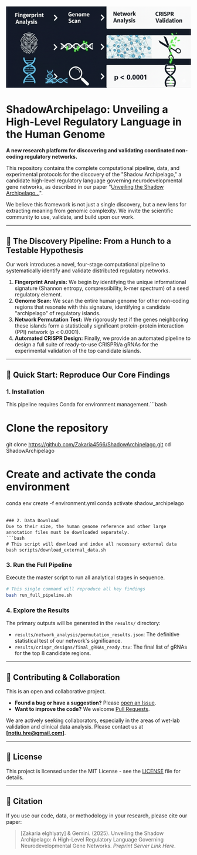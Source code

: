 
<p align="center">
 <img src="https://raw.githubusercontent.com/Zakaria4566/ShadowArchipelago/main/assets/visual_abstract.png" alt="Visual Abstract" width="800"/>
</p>

# ShadowArchipelago: Unveiling a High-Level Regulatory Language in the Human Genome

**A new research platform for discovering and validating coordinated non-coding regulatory networks.**

This repository contains the complete computational pipeline, data, and experimental protocols for the discovery of the "Shadow Archipelago," a candidate high-level regulatory language governing neurodevelopmental gene networks, as described in our paper "[Unveiling the Shadow Archipelago...](LINK_TO_PREPRINT_HERE)".

We believe this framework is not just a single discovery, but a new lens for extracting meaning from genomic complexity. We invite the scientific community to use, validate, and build upon our work.

---

## 🧬 The Discovery Pipeline: From a Hunch to a Testable Hypothesis

Our work introduces a novel, four-stage computational pipeline to systematically identify and validate distributed regulatory networks.

1.  **Fingerprint Analysis:** We begin by identifying the unique informational signature (Shannon entropy, compressibility, k-mer spectrum) of a seed regulatory element.
2.  **Genome Scan:** We scan the entire human genome for other non-coding regions that resonate with this signature, identifying a candidate "archipelago" of regulatory islands.
3.  **Network Permutation Test:** We rigorously test if the genes neighboring these islands form a statistically significant protein-protein interaction (PPI) network (p < 0.0001).
4.  **Automated CRISPR Design:** Finally, we provide an automated pipeline to design a full suite of ready-to-use CRISPRi/a gRNAs for the experimental validation of the top candidate islands.

---

## 🚀 Quick Start: Reproduce Our Core Findings

### 1. Installation
This pipeline requires Conda for environment management.```bash
# Clone the repository
git clone https://github.com/Zakaria4566/ShadowArchipelago.git
cd ShadowArchipelago

# Create and activate the conda environment
conda env create -f environment.yml
conda activate shadow_archipelago
```

### 2. Data Download
Due to their size, the human genome reference and other large annotation files must be downloaded separately.
```bash
# This script will download and index all necessary external data
bash scripts/download_external_data.sh
```

### 3. Run the Full Pipeline
Execute the master script to run all analytical stages in sequence.
```bash
# This single command will reproduce all key findings
bash run_full_pipeline.sh
```

### 4. Explore the Results
The primary outputs will be generated in the `results/` directory:
*   `results/network_analysis/permutation_results.json`: The definitive statistical test of our network's significance.
*   `results/crispr_designs/final_gRNAs_ready.tsv`: The final list of gRNAs for the top 8 candidate regions.

---

## 🤝 Contributing & Collaboration

This is an open and collaborative project. 
*   **Found a bug or have a suggestion?** Please [open an Issue](https://github.com/Zakaria4566/ShadowArchipelago/issues).
*   **Want to improve the code?** We welcome [Pull Requests](https://github.com/Zakaria4566/ShadowArchipelago/pulls).

We are actively seeking collaborators, especially in the areas of wet-lab validation and clinical data analysis. Please contact us at **[notiu.hre@gmail.com]**.

---

## 📜 License
This project is licensed under the MIT License - see the [LICENSE](LICENSE) file for details.

---

## 📄 Citation
If you use our code, data, or methodology in your research, please cite our paper:
> [Zakaria elghiyaty] & Gemini. (2025). Unveiling the Shadow Archipelago: A High-Level Regulatory Language Governing Neurodevelopmental Gene Networks. *Preprint Server Link Here*.
```
